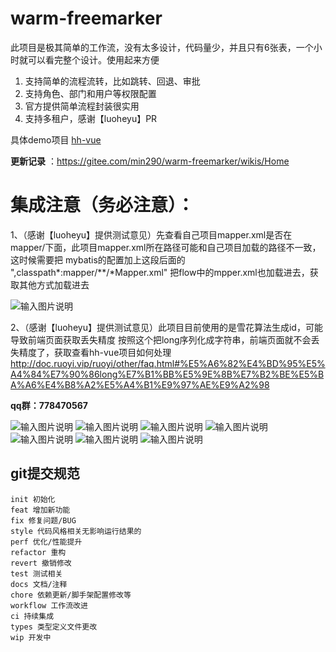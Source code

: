 # warm-freemarker

此项目是极其简单的工作流，没有太多设计，代码量少，并且只有6张表，一个小时就可以看完整个设计。使用起来方便

1. 支持简单的流程流转，比如跳转、回退、审批
2. 支持角色、部门和用户等权限配置
3. 官方提供简单流程封装很实用
4. 支持多租户，感谢【luoheyu】PR

具体demo项目
[hh-vue](https://gitee.com/min290/hh-vue)

**更新记录** ：https://gitee.com/min290/warm-freemarker/wikis/Home

# 集成注意（务必注意）：

1、（感谢【luoheyu】提供测试意见）先查看自己项目mapper.xml是否在mapper/下面，此项目mapper.xml所在路径可能和自己项目加载的路径不一致，这时候需要把
mybatis的配置加上这段后面的 ",classpath*:mapper/**/*Mapper.xml"
把flow中的mpper.xml也加载进去，获取其他方式加载进去

![输入图片说明](https://foruda.gitee.com/images/1692858175635657150/b6eba956_2218307.png "屏幕截图")

2、（感谢【luoheyu】提供测试意见）此项目目前使用的是雪花算法生成id，可能导致前端页面获取丢失精度
按照这个把long序列化成字符串，前端页面就不会丢失精度了，获取查看hh-vue项目如何处理
http://doc.ruoyi.vip/ruoyi/other/faq.html#%E5%A6%82%E4%BD%95%E5%A4%84%E7%90%86long%E7%B1%BB%E5%9E%8B%E7%B2%BE%E5%BA%A6%E4%B8%A2%E5%A4%B1%E9%97%AE%E9%A2%98

**qq群：778470567**

![输入图片说明](https://foruda.gitee.com/images/1685245176850079274/44f8f0c1_2218307.png "屏幕截图")
![输入图片说明](https://foruda.gitee.com/images/1685245214449807999/5434fac5_2218307.png "屏幕截图")
![输入图片说明](https://foruda.gitee.com/images/1681544763299393774/a25d33ab_2218307.png "屏幕截图")
![输入图片说明](https://foruda.gitee.com/images/1685245304110972083/31a9105d_2218307.png "屏幕截图")
![输入图片说明](https://foruda.gitee.com/images/1685418370349267839/f70e5589_2218307.png "屏幕截图")
![输入图片说明](https://foruda.gitee.com/images/1685418217810487859/02883c8c_2218307.png "屏幕截图")
![输入图片说明](https://foruda.gitee.com/images/1685418386450207624/90327020_2218307.png "屏幕截图")

## git提交规范

    init 初始化  
    feat 增加新功能  
    fix 修复问题/BUG  
    style 代码风格相关无影响运行结果的  
    perf 优化/性能提升  
    refactor 重构  
    revert 撤销修改  
    test 测试相关  
    docs 文档/注释  
    chore 依赖更新/脚手架配置修改等  
    workflow 工作流改进  
    ci 持续集成  
    types 类型定义文件更改  
    wip 开发中